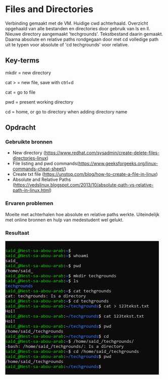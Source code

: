 # Files and Directories
Verbinding gemaakt met de VM. Huidige cwd achterhaald. Overzicht opgehaald van alle bestanden en directories door gebruik van ls en ll. Nieuwe directory aangemaakt 'techgrounds'. Tekstbestand daarin gemaakt. Daarna absolute en relative paths rondgegaan door met cd volledige path uit te typen voor absolute of 'cd techgrounds' voor relative.
## Key-terms
mkdir = new directory 

cat > = new file, save with ctrl+d

cat = go to file

pwd = present working directory

cd = home, or go to directory when adding directory name

## Opdracht

### Gebruikte bronnen
* New directory (https://www.redhat.com/sysadmin/create-delete-files-directories-linux)
* File listing and pwd commands(https://www.geeksforgeeks.org/linux-commands-cheat-sheet/)
* Create txt file (https://unstop.com/blog/how-to-create-a-file-in-linux)
* Absolute and Relative Paths (https://vedslinux.blogspot.com/2013/10/absolute-path-vs-relative-path-in-linux.html)

### Ervaren problemen
Moeite met achterhalen hoe absolute en relative paths werkte. Uiteindelijk met online bronnen en hulp van medestudent wel gelukt.

### Resultaat

![Alt text](../00_includes/Files&DirectoriesScreenshot.jpg)